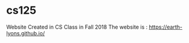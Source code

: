 # cs125
 Website Created in CS Class in Fall 2018 
  The website is : https://earth-lyons.github.io/
